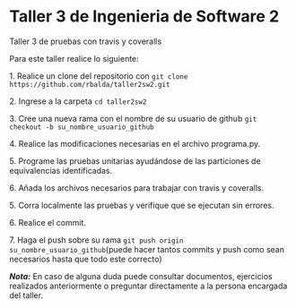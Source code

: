 # Taller 3 de Ingenieria de Software 2
Taller 3 de pruebas con travis y coveralls

Para este taller realice lo siguiente:

1\. Realice un clone del repositorio con `git clone https://github.com/rbalda/taller2sw2.git `

2\. Ingrese a la carpeta `cd taller2sw2`

3\. Cree una nueva rama con el nombre de su usuario de github `git checkout -b su_nombre_usuario_github`

4\. Realice las modificaciones necesarias en el archivo programa.py.

5\. Programe las pruebas unitarias ayudándose de las particiones de equivalencias identificadas.

6\. Añada los archivos necesarios para trabajar con travis y coveralls.

5\. Corra localmente las pruebas y verifique que se ejecutan sin errores.

6\. Realice el commit.

7\. Haga el push sobre su rama `git push origin su_nombre_usuario_github`(puede hacer tantos commits y push como sean necesarios hasta que todo este correcto)

__*Nota:*__ En caso de alguna duda puede consultar documentos, ejercicios realizados anteriormente o preguntar directamente a la persona encargada del taller.
